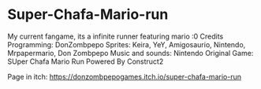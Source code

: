 # Super-Chafa-Mario-run
My current fangame, its a infinite runner featuring mario :0
            Credits
Programming: DonZombpepo
Sprites: Keira, YeY, Amigosaurio, Nintendo, Mrpapermario, Don Zombpepo
Music and sounds: Nintendo
Original Game: SUper Chafa Mario Run
Powered By Construct2


Page in itch: https://donzombpepogames.itch.io/super-chafa-mario-run
